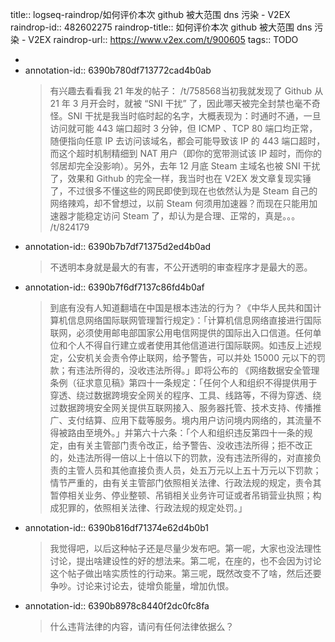 title:: logseq-raindrop/如何评价本次 github 被大范围 dns 污染 - V2EX
raindrop-id:: 482602275
raindrop-title:: 如何评价本次 github 被大范围 dns 污染 - V2EX
raindrop-url:: https://www.v2ex.com/t/900605
tags:: TODO

-
- annotation-id:: 6390b780df713772cad4b0ab
  > 有兴趣去看看我 21 年发的帖子： /t/758568当初我就发现了 Github 从 21 年 3 月开会时，就被 “SNI 干扰” 了，因此哪天被完全封禁也毫不奇怪。SNI 干扰是我当时临时起的名字，大概表现为：时通时不通，一旦访问就可能 443 端口超时 3 分钟，但 ICMP 、TCP 80 端口均正常，随便指向任意 IP 去访问该域名，都会可能导致该 IP 的 443 端口超时，而这个超时机制精细到 NAT 用户（即你的宽带测试该 IP 超时，而你的邻居却完全没影响）。另外，去年 12 月底 Steam 主域名也被 SNI 干扰了，效果和 Github 的完全一样，我当时也在 V2EX 发文章复现实锤了，不过很多不懂这些的网民即使到现在也依然认为是 Steam 自己的网络辣鸡，却不曾想过，以前 Steam 何须用加速器？而现在只能用加速器才能稳定访问 Steam 了，却认为是合理、正常的，真是。。。 /t/824179
- annotation-id:: 6390b7b7df71375d2ed4b0ad
  > 不透明本身就是最大的有害，不公开透明的审查程序才是最大的恶。
- annotation-id:: 6390b7f6df7137c86fd4b0af
  > 到底有没有人知道翻墙在中国是根本违法的行为？《中华人民共和国计算机信息网络国际联网管理暂行规定》：「计算机信息网络直接进行国际联网，必须使用邮电部国家公用电信网提供的国际出入口信道。任何单位和个人不得自行建立或者使用其他信道进行国际联网。如违反上述规定，公安机关会责令停止联网，给予警告，可以并处 15000 元以下的罚款；有违法所得的，没收违法所得。」即将公布的 《网络数据安全管理条例（征求意见稿》第四十一条规定：「任何个人和组织不得提供用于穿透、绕过数据跨境安全网关的程序、工具、线路等，不得为穿透、绕过数据跨境安全网关提供互联网接入、服务器托管、技术支持、传播推广、支付结算、应用下载等服务。境内用户访问境内网络的，其流量不得被路由至境外。」并第六十六条：「个人和组织违反第四十一条的规定，由有关主管部门责令改正，给予警告、没收违法所得；拒不改正的，处违法所得一倍以上十倍以下的罚款，没有违法所得的，对直接负责的主管人员和其他直接负责人员，处五万元以上五十万元以下罚款；情节严重的，由有关主管部门依照相关法律、行政法规的规定，责令其暂停相关业务、停业整顿、吊销相关业务许可证或者吊销营业执照；构成犯罪的，依照相关法律、行政法规的规定处罚。」
- annotation-id:: 6390b816df71374e62d4b0b1
  > 我觉得吧，以后这种帖子还是尽量少发布吧。第一呢，大家也没法理性讨论，提出啥建设性的好的想法来。第二呢，在座的，也不会因为讨论这个帖子做出啥实质性的行动来。第三呢，既然改变不了啥，然后还要争吵。讨论来讨论去，徒增负能量，增加仇恨。
- annotation-id:: 6390b8978c8440f2dc0fc8fa
  > 什么违背法律的内容，请问有任何法律依据么？